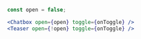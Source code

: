 ```jsx static
const open = false;
```

```jsx static
<Chatbox open={open} toggle={onToggle} />
<Teaser open={!open} toggle={onToggle} />
```
